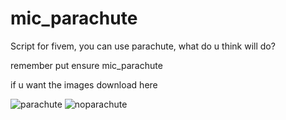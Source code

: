 # mic_parachute
Script for fivem, you can use parachute, what do u think will do?

remember put ensure mic_parachute

if u want the images download here

![parachute](https://user-images.githubusercontent.com/97845510/149670300-2414c026-fc3b-49a0-8540-05aff714c7fd.png)
![noparachute](https://user-images.githubusercontent.com/97845510/149670307-7a05a6c5-dfea-4fdf-818f-f5d1e8287aaf.png)

